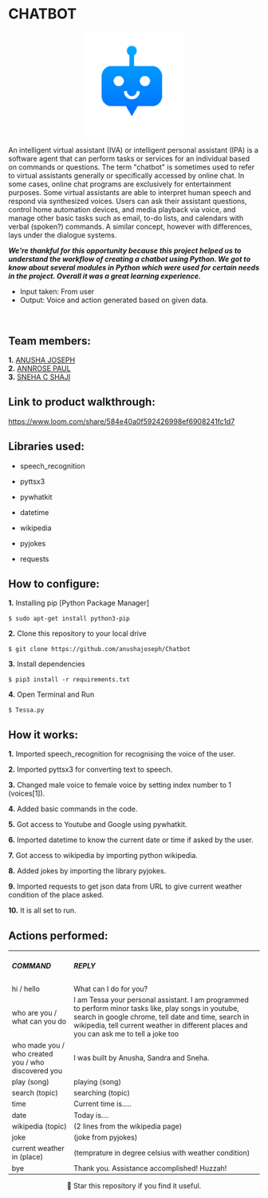  # CHATBOT
<p align="center">
 <img width="200px" src="chatbot.png"/>
</p>
<p>An intelligent virtual assistant (IVA) or intelligent personal assistant (IPA) is a software agent that can perform tasks or services for an individual based on commands or questions. The term "chatbot" is sometimes used to refer to virtual assistants generally or specifically accessed by online chat. In some cases, online chat programs are exclusively for entertainment purposes. Some virtual assistants are able to interpret human speech and respond via synthesized voices. Users can ask their assistant questions, control home automation devices, and media playback via voice, and manage other basic tasks such as email, to-do lists, and calendars with verbal (spoken?) commands. A similar concept, however with differences, lays under the dialogue systems.</p>

 ***We're thankful for this opportunity because this project helped us to understand the workflow of creating a chatbot using Python. We got to know about several modules in Python which were used for certain needs in the project. Overall it was a great learning experience.***
 
- Input taken: From user
- Output: Voice and action generated based on given data.
<br/>

## Team members:

**1.** [ANUSHA JOSEPH](https://github.com/anushajoseph)<br/>
**2.** [ANNROSE PAUL](https://github.com/ann018)<br/>
**3.** [SNEHA C SHAJI](https://github.com/sneha2180)

## Link to product walkthrough:
 
https://www.loom.com/share/584e40a0f592426998ef6908241fc1d7
 
## Libraries used:
 
- speech_recognition

- pyttsx3

- pywhatkit

- datetime

- wikipedia

- pyjokes

- requests

## How to configure:
**1.** Installing pip [Python Package Manager]

```shell
$ sudo apt-get install python3-pip
```

**2.** Clone this repository to your local drive

```shell
$ git clone https://github.com/anushajoseph/Chatbot
```

**3.** Install dependencies

```shell
$ pip3 install -r requirements.txt
```

**4.** Open Terminal and Run 

```shell
$ Tessa.py
```

## How it works:
 
**1.** Imported speech_recognition for recognising the voice of the user.
 
**2.** Imported pyttsx3 for converting text to speech.
 
**3.** Changed male voice to female voice by setting index number to 1 (voices[1]).
 
**4.** Added basic commands in the code.
 
**5.** Got access to Youtube and Google using pywhatkit.
 
**6.** Imported datetime to know the current date or time if asked by the user.
 
**7.** Got access to wikipedia by importing python wikipedia.
 
**8.** Added jokes by importing the library pyjokes.
 
**9.** Imported requests to get json data from URL to give current weather condition of the place asked.
 
**10.** It is all set to run.
 
## Actions performed:
 
 <table>
<tr>
 <td><h5>COMMAND</h5></td>   
 <td><h5>REPLY</h5></td>
</tr>
<tr>
 <td>hi / hello</td>		   
 <td>What can I do for you?</td>		
</tr>
<tr>
 <td>who are you / what can you do</td>		   
 <td>I am Tessa your personal assistant. I am programmed to perform minor tasks like, play songs in youtube, search in google chrome, tell date and time, search in wikipedia, tell current weather in different places and you can ask me to tell a joke too</td>
</tr>
 <tr>
 <td>who made you /<br/> who created you / who discovered you</td>		   
 <td>I was built by Anusha, Sandra and Sneha.</td>
</tr>
<tr>
 <td>play (song)</td>		   
 <td>playing (song)</td>
</tr>
<tr>
 <td>search (topic)</td>		   
 <td>searching (topic)</td>
</tr>
<tr>
 <td>time</td>		   
 <td>Current time is.....</td>
</tr>
<tr>
 <td>date</td>		   
 <td>Today is....</td>
 </tr><tr>
 <td>wikipedia (topic)</td>		   
 <td>(2 lines from the wikipedia page)</td>
 </tr><tr>
 <td>joke</td>		   
 <td>(joke from pyjokes)</td>
 </tr>
 <tr>
 <td>current weather in (place)</td>		   
 <td>(temprature in degree celsius with weather condition)</td>
 </tr>
  <tr>
 <td>bye</td>		   
 <td>Thank you. Assistance accomplished! Huzzah!</td>
 </tr>
</table>

<p align="center">
🌟 Star this repository if you find it useful.
</p>
